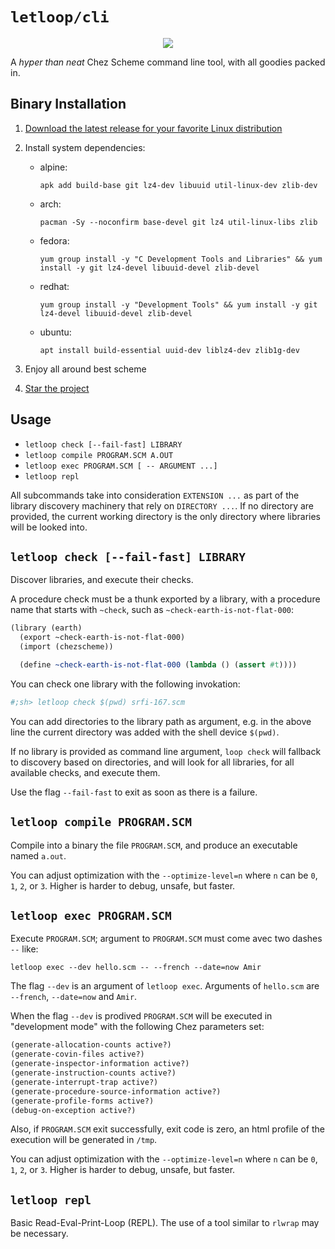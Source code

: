 # `letloop/cli`

<div align=center>
  <img src="https://raw.githubusercontent.com/letloop/letloop-cli/main/letloop-logo-wide.png" />
</div>

A *hyper than neat* Chez Scheme command line tool, with all goodies packed in.

## Binary Installation

1. [Download the latest release for your favorite Linux distribution](https://github.com/letloop/cli/releases/latest/)
2. Install system dependencies:

    - alpine: 
    
      ```shell
      apk add build-base git lz4-dev libuuid util-linux-dev zlib-dev
      ```
      
    - arch: 
    
      ```shell
      pacman -Sy --noconfirm base-devel git lz4 util-linux-libs zlib
      ```
      
    - fedora: 
    
      ```shell
      yum group install -y "C Development Tools and Libraries" && yum install -y git lz4-devel libuuid-devel zlib-devel
      ```
      
    - redhat: 
      ```shell
      yum group install -y "Development Tools" && yum install -y git lz4-devel libuuid-devel zlib-devel
      ```
    - ubuntu: 
    
      ```shell 
      apt install build-essential uuid-dev liblz4-dev zlib1g-dev
      ```

3. Enjoy all around best scheme
4. [Star the project](https://github.com/letloop/cli/stargazers)

## Usage

- `letloop check [--fail-fast] LIBRARY`
- `letloop compile PROGRAM.SCM A.OUT`
- `letloop exec PROGRAM.SCM [ -- ARGUMENT ...]`
- `letloop repl`

All subcommands take into consideration `EXTENSION ...` as part of the 
library discovery machinery that rely on `DIRECTORY ...`. If no directory
are provided, the current working directory is the only directory where
libraries will be looked into.

## `letloop check [--fail-fast] LIBRARY`

Discover libraries, and execute their checks.

A procedure check must be a thunk exported by a library, with a
procedure name that starts with `~check`, such as
`~check-earth-is-not-flat-000`:

```scheme
(library (earth)
  (export ~check-earth-is-not-flat-000)
  (import (chezscheme))

  (define ~check-earth-is-not-flat-000 (lambda () (assert #t))))
```

You can check one library with the following invokation:

```sh
#;sh> letloop check $(pwd) srfi-167.scm
```

You can add directories to the library path as argument, e.g. in the
above line the current directory was added with the shell device
`$(pwd)`.

If no library is provided as command line argument, `loop check` will
fallback to discovery based on directories, and will look for all
libraries, for all available checks, and execute them.

Use the flag `--fail-fast` to exit as soon as there is a failure.

## `letloop compile PROGRAM.SCM`

Compile into a binary the file `PROGRAM.SCM`, and produce an
executable named `a.out`.

You can adjust optimization with the `--optimize-level=n` where `n`
can be `0`, `1`, `2`, or `3`. Higher is harder to debug, unsafe, but
faster.

## `letloop exec PROGRAM.SCM`

Execute `PROGRAM.SCM`; argument to `PROGRAM.SCM` must come avec two
dashes `--` like:

```
letloop exec --dev hello.scm -- --french --date=now Amir
```

The flag `--dev` is an argument of `letloop exec`. Arguments of
`hello.scm` are `--french`, `--date=now` and `Amir`.

When the flag `--dev` is prodived `PROGRAM.SCM` will be executed
in "development mode" with the following Chez parameters set:

```scheme
(generate-allocation-counts active?)
(generate-covin-files active?)
(generate-inspector-information active?)
(generate-instruction-counts active?)
(generate-interrupt-trap active?)
(generate-procedure-source-information active?)
(generate-profile-forms active?)
(debug-on-exception active?)
```

Also, if `PROGRAM.SCM` exit successfully, exit code is zero, an html
profile of the execution will be generated in `/tmp`.

You can adjust optimization with the `--optimize-level=n` where `n`
can be `0`, `1`, `2`, or `3`. Higher is harder to debug, unsafe, but
faster.

## `letloop repl`

Basic Read-Eval-Print-Loop (REPL). The use of a tool similar to
`rlwrap` may be necessary.
